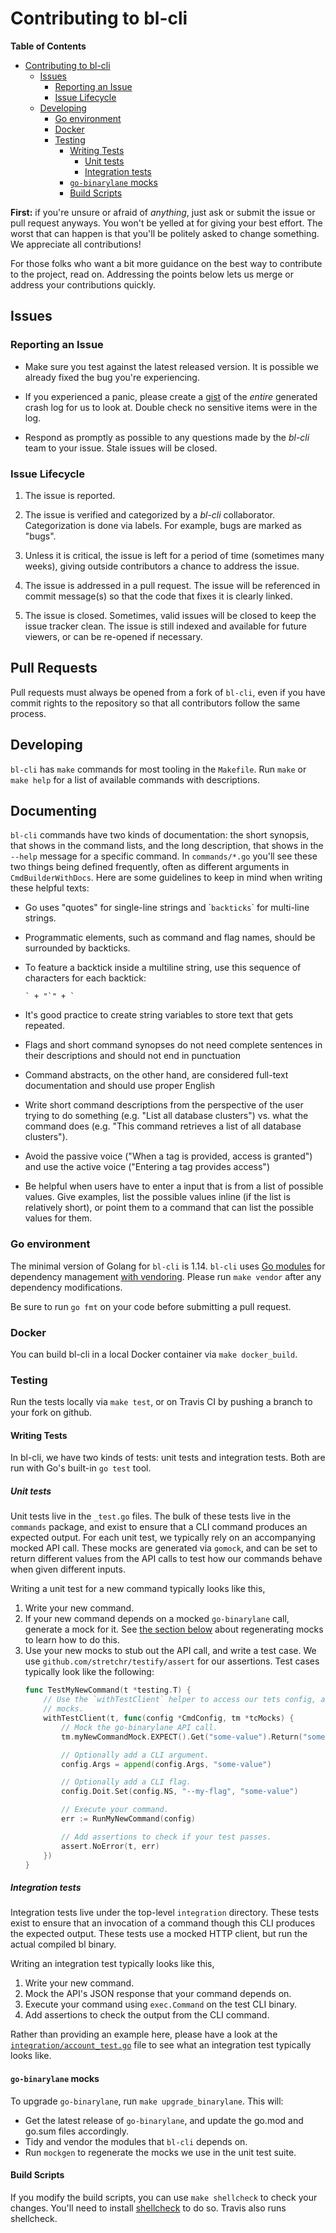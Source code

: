 # Contributing to bl-cli

<!-- Non emacs users, feel free to update the toc by hand. -->
<!-- markdown-toc start - Don't edit this section. Run M-x markdown-toc-refresh-toc -->
**Table of Contents**

- [Contributing to bl-cli](#contributing-to-bl-cli)
    - [Issues](#issues)
        - [Reporting an Issue](#reporting-an-issue)
        - [Issue Lifecycle](#issue-lifecycle)
    - [Developing](#developing)
        - [Go environment](#go-environment)
        - [Docker](#docker)
        - [Testing](#testing)
            - [Writing Tests](#writing-tests)
              - [Unit tests](#unit-tests)
              - [Integration tests](#integration-tests)
            - [`go-binarylane` mocks](#go-binarylane-mocks)
            - [Build Scripts](#build-scripts)

<!-- markdown-toc end -->

**First:** if you're unsure or afraid of _anything_, just ask
or submit the issue or pull request anyways. You won't be yelled at for
giving your best effort. The worst that can happen is that you'll be
politely asked to change something. We appreciate all contributions!

For those folks who want a bit more guidance on the best way to
contribute to the project, read on. Addressing the points below
lets us merge or address your contributions quickly.

## Issues

### Reporting an Issue

* Make sure you test against the latest released version. It is possible
  we already fixed the bug you're experiencing.

* If you experienced a panic, please create a [gist](https://gist.github.com)
  of the *entire* generated crash log for us to look at. Double check
  no sensitive items were in the log.

* Respond as promptly as possible to any questions made by the _bl-cli_
  team to your issue. Stale issues will be closed.

### Issue Lifecycle

1. The issue is reported.

2. The issue is verified and categorized by a _bl-cli_ collaborator.
   Categorization is done via labels. For example, bugs are marked as "bugs".

3. Unless it is critical, the issue is left for a period of time (sometimes
   many weeks), giving outside contributors a chance to address the issue.

4. The issue is addressed in a pull request. The issue will be
   referenced in commit message(s) so that the code that fixes it is clearly
   linked.

5. The issue is closed. Sometimes, valid issues will be closed to keep
   the issue tracker clean. The issue is still indexed and available for
   future viewers, or can be re-opened if necessary.

## Pull Requests

Pull requests must always be opened from a fork of `bl-cli`, even if you have
commit rights to the repository so that all contributors follow the same process.

## Developing

`bl-cli` has `make` commands for most tooling in the `Makefile`. Run `make`
or `make help` for a list of available commands with descriptions.

## Documenting

`bl-cli` commands have two kinds of documentation: the short synopsis, that shows in the command lists, and the long description, that shows in the `--help` message for a specific command. In `commands/*.go` you'll see these two things being defined frequently, often as different arguments in `CmdBuilderWithDocs`. Here are some guidelines to keep in mind when writing these helpful texts:

- Go uses "quotes" for single-line strings and \``backticks`\` for multi-line strings.
- Programmatic elements, such as command and flag names, should be surrounded by backticks.
- To feature a backtick inside a multiline string, use this sequence of characters for each backtick:

  ```
  ` + "`" + `
  ```
- It's good practice to create string variables to store text that gets repeated.
- Flags and short command synopses do not need complete sentences in their descriptions and should not end in punctuation
- Command abstracts, on the other hand, are considered full-text documentation and should use proper English
- Write short command descriptions from the perspective of the user trying to do something (e.g. "List all database clusters") vs. what the command does (e.g. "This command retrieves a list of all database clusters").
- Avoid the passive voice ("When a tag is provided, access is granted") and use the active voice ("Entering a tag provides access")
- Be helpful when users have to enter a input that is from a list of possible values. Give examples, list the possible values inline (if the list is relatively short), or point them to a command that can list the possible values for them.


### Go environment

The minimal version of Golang for `bl-cli` is 1.14. `bl-cli` uses [Go
modules](https://github.com/golang/go/wiki/Modules) for dependency
management [with vendoring](https://github.com/golang/go/wiki/Modules#how-do-i-use-vendoring-with-modules-is-vendoring-going-away).
Please run `make vendor` after any dependency modifications.

Be sure to run `go fmt` on your code before submitting a pull request.

### Docker

You can build bl-cli in a local Docker container via `make docker_build`.

### Testing

Run the tests locally via `make test`, or on Travis CI by pushing a branch to your fork
on github.

#### Writing Tests

In bl-cli, we have two kinds of tests: unit tests and integration tests. Both are run with Go's
built-in `go test` tool.

##### Unit tests

Unit tests live in the `_test.go` files. The bulk of these tests live in the `commands` package,
and exist to ensure that a CLI command produces an expected output. For each unit test, we
typically rely on an accompanying mocked API call. These mocks are generated via `gomock`, and
can be set to return different values from the API calls to test how our commands behave when
given different inputs.

Writing a unit test for a new command typically looks like this,

1. Write your new command.
2. If your new command depends on a mocked `go-binarylane` call, generate a mock for it. See
[the section below](#go-binarylane-mocks) about regenerating mocks to learn how to do this.
3. Use your new mocks to stub out the API call, and write a test case. We use
`github.com/stretchr/testify/assert` for our assertions. Test cases typically look like the following:
    ```go
    func TestMyNewCommand(t *testing.T) {
        // Use the `withTestClient` helper to access our tets config, as well as the go-binarylane API
        // mocks.
        withTestClient(t, func(config *CmdConfig, tm *tcMocks) {
            // Mock the go-binarylane API call.
            tm.myNewCommandMock.EXPECT().Get("some-value").Return("some-other-value")

            // Optionally add a CLI argument.
            config.Args = append(config.Args, "some-value")

            // Optionally add a CLI flag.
            config.Doit.Set(config.NS, "--my-flag", "some-value")

            // Execute your command.
            err := RunMyNewCommand(config)

            // Add assertions to check if your test passes.
            assert.NoError(t, err)
        })
    }
    ```

##### Integration tests

Integration tests live under the top-level `integration` directory. These tests exist to ensure
that an invocation of a command though this CLI produces the expected output. These tests use a
mocked HTTP client, but run the actual compiled bl binary.

Writing an integration test typically looks like this,

1. Write your new command.
2. Mock the API's JSON response that your command depends on.
3. Execute your command using `exec.Command` on the test CLI binary.
4. Add assertions to check the output from the CLI command.

Rather than providing an example here, please have a look at the [`integration/account_test.go`](/integration/account_test.go)
file to see what an integration test typically looks like.

#### `go-binarylane` mocks

To upgrade `go-binarylane`, run `make upgrade_binarylane`. This will:

* Get the latest release of `go-binarylane`, and update the go.mod and go.sum files accordingly.
* Tidy and vendor the modules that `bl-cli` depends on.
* Run `mockgen` to regenerate the mocks we use in the unit test suite.

#### Build Scripts

If you modify the build scripts, you can use `make shellcheck` to
check your changes. You'll need to install [shellcheck](https://github.com/koalaman/shellcheck)
to do so. Travis also runs shellcheck.
